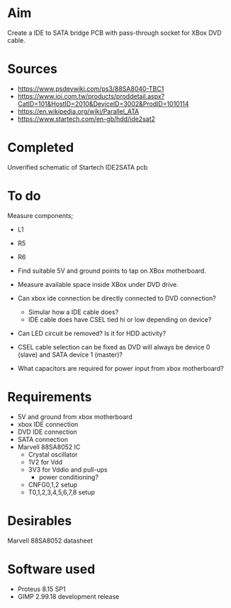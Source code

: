 Aim
===
Create a IDE to SATA bridge PCB with pass-through socket for XBox DVD cable. 

Sources
=======
- https://www.psdevwiki.com/ps3/88SA8040-TBC1
- https://www.ioi.com.tw/products/proddetail.aspx?CatID=101&HostID=2010&DeviceID=3002&ProdID=1010114
- https://en.wikipedia.org/wiki/Parallel_ATA
- https://www.startech.com/en-gb/hdd/ide2sat2

Completed
=========
Unverified schematic of Startech IDE2SATA pcb

To do
=====
Measure components;
- L1
- R5
- R6

- Find suitable 5V and ground points to tap on XBox motherboard.
- Measure available space inside XBox under DVD drive.

- Can xbox ide connection be directly connected to DVD connection?
  - Simular how a IDE cable does?
  - IDE cable does have CSEL tied hi or low depending on device?
- Can LED circuit be removed? Is it for HDD activity?
- CSEL cable selection can be fixed as DVD will always be device 0 (slave) and SATA device 1 (master)?
- What capacitors are required for power input from xbox motherboard?

Requirements
============
- 5V and ground from xbox motherboard
- xbox IDE connection
- DVD IDE connection
- SATA connection
- Marvell 88SA8052 IC
  - Crystal oscillator
  - 1V2 for Vdd
  - 3V3 for Vddio and pull-ups
    - power conditioning?
  - CNFG0,1,2 setup
  - T0,1,2,3,4,5,6,7,8 setup

Desirables
==========
Marvell 88SA8052 datasheet

Software used
=============
- Proteus 8.15 SP1
- GIMP 2.99.18 development release 
